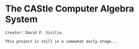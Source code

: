 The CAStle Computer Algebra System
================================================================================

    Creator: David P. Sicilia

    This project is still in a somewhat early stage...

